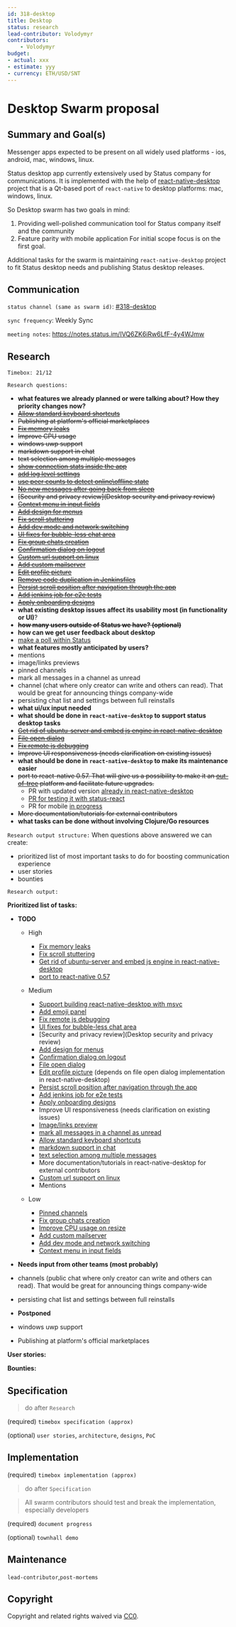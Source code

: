 ```yaml
---
id: 318-desktop
title: Desktop
status: research
lead-contributor: Volodymyr
contributors:
    - Volodymyr
budget:
- actual: xxx
- estimate: yyy
- currency: ETH/USD/SNT
---
```


# Desktop Swarm proposal

## Summary and Goal(s)

Messenger apps expected to be present on all widely used platforms - ios, android, mac, windows, linux.

Status desktop app currently extensively used by Status company for communications.
It is implemented with the help of [react-native-desktop](https://github.com/status-im/react-native-desktop) project that is a Qt-based port of `react-native` to desktop platforms: mac, windows, linux.

So Desktop swarm has two goals in mind:
1. Providing well-polished communication tool for Status company itself and the community
2. Feature parity with mobile application
For initial scope focus is on the first goal.

Additional tasks for the swarm is maintaining `react-native-desktop` project to fit Status desktop needs and publishing Status desktop releases.

## Communication
`status channel (same as swarm id)`: [#318-desktop](https://get.status.im/chat/public/318-desktop)

`sync frequency`: Weekly Sync

`meeting notes`: https://notes.status.im/IVQ6ZK6iRw6LfF-4y4WJmw

## Research

`Timebox: 21/12`

`Research questions:`

 * **what features we already planned or were talking about? How they priority changes now?**
  * ~~[Allow standard keyboard shortcuts](https://github.com/status-im/status-react/issues/6272)~~
  * ~~Publishing at platform's official marketplaces~~
  * ~~[Fix memory leaks](https://github.com/status-im/status-react/issues/5271)~~
  * ~~Improve CPU usage~~
  * ~~windows uwp support~~
  * ~~markdown support in chat~~
  * ~~text selection among multiple messages~~
  * ~~[show connection stats inside the app](https://github.com/status-im/status-react/issues/6568)~~
  * ~~[add log level settings](https://github.com/status-im/status-react/issues/5848)~~
  * ~~[use peer counts to detect online\offline state](https://github.com/status-im/status-react/issues/6961)~~
  * ~~[No new messages after going back from sleep](https://github.com/status-im/status-react/issues/6396)~~
  * ~~[Security and privacy review](Desktop security and privacy review)~~
  * ~~[Context menu in input fields](https://github.com/status-im/status-react/issues/6571)~~
  * ~~[Add design for menus](https://github.com/status-im/status-react/issues/4434)~~
  * ~~[Fix scroll stuttering](https://github.com/status-im/status-react/issues/6570)~~
  * ~~[Add dev mode and network switching](https://github.com/status-im/status-react/issues/6477)~~
  * ~~[UI fixes for bubble-less chat area](https://github.com/status-im/status-react/issues/6506)~~
  * ~~[Fix group chats creation](https://github.com/status-im/status-react/issues/6607)~~
  * ~~[Confirmation dialog on logout](https://github.com/status-im/status-react/issues/4977)~~
  * ~~[Custom url support on linux](https://github.com/status-im/status-react/issues/6394)~~
  * ~~[Add custom mailserver](https://github.com/status-im/status-react/issues/6110)~~
  * ~~[Edit profile picture](https://github.com/status-im/status-react/issues/5456)~~
  * ~~[Remove code duplication in Jenkinsfiles](https://github.com/status-im/status-react/issues/5424)~~
  * ~~[Persist scroll position after navigation through the app](https://github.com/status-im/status-react/issues/5852)~~
  * ~~[Add jenkins job for e2e tests](https://github.com/status-im/status-react/issues/5859)~~
  * ~~[Apply onboarding designs](https://github.com/status-im/status-react/issues/4418)~~
 * **what existing desktop issues affect its usability most (in functionality or UI)**?  
 * ~~**how many users outside of Status we have? (optional)**~~
 * **how can we get user feedback about desktop**
  * [make a poll within Status](https://goo.gl/forms/AAzNNfCTGjL8hcEl1)
 * **what features mostly anticipated by users?**
  * mentions
  * image/links previews
  * pinned channels
  * mark all messages in a channel as unread
  * channel (chat where only creator can write and others can read). That would be great for announcing things company-wide
  * persisting chat list and settings between full reinstalls
 * **what ui/ux input needed**
 * **what should be done in `react-native-desktop` to support status desktop tasks**
  * ~~[Get rid of ubuntu-server and embed js engine in react-native-desktop](https://github.com/status-im/status-react/issues/6175)~~
  * ~~[File open dialog](https://github.com/status-im/react-native-desktop/issues/377)~~
  * ~~[Fix remote js debugging](https://github.com/status-im/react-native-desktop/issues/392)~~
  * ~~Improve UI responsiveness (needs clarification on existing issues)~~
 * **what should be done in `react-native-desktop` to make its maintenance easier**
  * ~~port to react-native 0.57. That will give us a possibility to make it an [out-of-tree](https://facebook.github.io/react-native/docs/out-of-tree-platforms) platform and facilitate future upgrades.~~
    * PR with updated version [already in react-native-desktop](https://github.com/status-im/react-native-desktop/pull/422)
    * [PR for testing it with status-react](https://github.com/status-im/status-react/pull/6983)
    * PR for mobile [in progress](https://github.com/status-im/status-react/pull/6951)
  * ~~More documentation/tutorials for external contributors~~
 * **what tasks can be done without involving Clojure/Go resources**


 `Research output structure:`
 When questions above answered we can create:
 - prioritized list of most important tasks to do for boosting communication experience
 - user stories
 - bounties


 `Research output:`

 **Prioritized list of tasks:**

 * **TODO**
    * High
      * [Fix memory leaks](https://github.com/status-im/status-react/issues/5271)      
      * [Fix scroll stuttering](https://github.com/status-im/status-react/issues/6570)
      * [Get rid of ubuntu-server and embed js engine in react-native-desktop](https://github.com/status-im/status-react/issues/6175)
      * [port to react-native 0.57](https://github.com/status-im/react-native-desktop/pull/422)          

    * Medium
      * [Support building react-native-desktop with msvc](https://github.com/status-im/react-native-desktop/issues/222)  
      * [Add emoji panel](https://github.com/orgs/status-im/projects/32#card-16155153)
      * [Fix remote js debugging](https://github.com/status-im/react-native-desktop/issues/392)      
      * [UI fixes for bubble-less chat area](https://github.com/status-im/status-react/issues/6506)      
      * [Security and privacy review](Desktop security and privacy review)
      * [Add design for menus](https://github.com/status-im/status-react/issues/4434)
      * [Confirmation dialog on logout](https://github.com/status-im/status-react/issues/4977)
      * [File open dialog](https://github.com/status-im/react-native-desktop/issues/377)      
      * [Edit profile picture](https://github.com/status-im/status-react/issues/5456) (depends on file open dialog implementation in react-native-desktop)
      * [Persist scroll position after navigation through the app](https://github.com/status-im/status-react/issues/5852)
      * [Add jenkins job for e2e tests](https://github.com/status-im/status-react/issues/5859)
      * [Apply onboarding designs](https://github.com/status-im/status-react/issues/4418)
      * Improve UI responsiveness (needs clarification on existing issues)
      * [Image/links preview](https://github.com/status-im/status-react/issues/7176)
      * [mark all messages in a channel as unread](https://github.com/status-im/status-react/issues/7200)
      * [Allow standard keyboard shortcuts](https://github.com/status-im/status-react/issues/6272)
      * [markdown support in chat](https://github.com/status-im/status-react/issues/7201)
      * [text selection among multiple messages](https://github.com/status-im/status-react/issues/7202)
      * More documentation/tutorials in react-native-desktop for external contributors
      * [Custom url support on linux](https://github.com/status-im/status-react/issues/6394)
      * Mentions

    * Low
      * [Pinned channels](https://github.com/status-im/status-react/issues/7203)
      * [Fix group chats creation](https://github.com/status-im/status-react/issues/6607)
      * [Improve CPU usage on resize](https://github.com/status-im/status-react/issues/5151)
      * [Add custom mailserver](https://github.com/status-im/status-react/issues/6110)
      * [Add dev mode and network switching](https://github.com/status-im/status-react/issues/6477)
      * [Context menu in input fields](https://github.com/status-im/status-react/issues/6571)

 * **Needs input from other teams (most probably)**
  * channels (public chat where only creator can write and others can read). That would be great for announcing things company-wide
  * persisting chat list and settings between full reinstalls

 * **Postponed**
  * windows uwp support
  * Publishing at platform's official marketplaces


 **User stories:**

 **Bounties:**


## Specification

> do after `Research`

(required)
`timebox specification (approx)`

(optional)
`user stories`, `architecture`, `designs`, `PoC`

## Implementation

(required)
`timebox implementation (approx)`

> do after `Specification`

> All swarm contributors should test and break the implementation, especially developers

(required)
`document progress`

(optional)
`townhall demo`

## Maintenance

`lead-contributor`,`post-mortems`

## Copyright

Copyright and related rights waived via [CC0](https://creativecommons.org/publicdomain/zero/1.0/).
